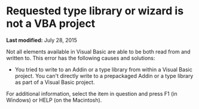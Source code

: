 
# Requested type library or wizard is not a VBA project

 **Last modified:** July 28, 2015

Not all elements available in Visual Basic are able to be both read from and written to. This error has the following causes and solutions:


- You tried to write to an Addin or a type library from within a Visual Basic project. You can't directly write to a prepackaged Addin or a type library as part of a Visual Basic project.
    

For additional information, select the item in question and press F1 (in Windows) or HELP (on the Macintosh).

